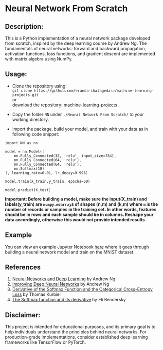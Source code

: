 # Neural Network From Scratch

## Description:

This is a Python implementation of a neural network package developed from scratch, inspired by the deep learning course by Andrew Ng. The fundamentals of neural networks: forward and backward propagation, activation functions, loss functions, and gradient descent are implemented with matrix algebra using NumPy.

## Usage:  

- Clone the repository using:  
`git clone https://github.com/eranda-ihalagedara/machine-learning-projects.git`  
or  
download the repository: [machine-learning-projects](https://github.com/eranda-ihalagedara/machine-learning-projects)

- Copy the folder `NN` under `./Neural Network From Scratch/` to your working directory.
- Import the package, build your model, and train with your data as in following code snippet:
```
import NN as nn

model = nn.Model([
    nn.Fully_Connected(32, 'relu', input_size=784),
    nn.Fully_Connected(64, 'relu'),
    nn.Fully_Connected(64, 'relu'),
    nn.Softmax(10)
], learning_rate=0.01, lr_decay=0.995)

model.train(X_train,y_train, epochs=50)

model.predict(X_test)
```
**Important: Before building a model, make sure the input(X_train) and labels(y_train) are `numpy.ndarray`s of shapes (n,m) and (k,m) where `m` is the number of records or samples in the training set. In other words, features should be in rows and each sample should be in columns. Reshape your data accordingly, otherwise this would not provide intended results**

## Example  
You can view an example Jupyter Notebook [here](https://github.com/eranda-ihalagedara/machine-learning-projects/blob/main/Neural%20Network%20From%20Scratch/Example-1_MNIST_Classification.ipynb) where it goes through building a neural network model and train on the MNIST dataset.

## References

1. [Neural Networks and Deep Learning](https://www.youtube.com/watch?v=CS4cs9xVecg&list=PLkDaE6sCZn6Ec-XTbcX1uRg2_u4xOEky0&ab_channel=DeepLearningAI) by Andrew Ng  
2. [Improving Deep Neural Networks](https://www.youtube.com/watch?v=1waHlpKiNyY&list=PLkDaE6sCZn6Hn0vK8co82zjQtt3T2Nkqc&ab_channel=DeepLearningAI) by Andrew Ng  
3. [Derivative of the Softmax Function and the Categorical Cross-Entropy Loss](https://towardsdatascience.com/derivative-of-the-softmax-function-and-the-categorical-cross-entropy-loss-ffceefc081d1) by Thomas Kurbiel
4. [The Softmax function and its derivative](https://eli.thegreenplace.net/2016/the-softmax-function-and-its-derivative/) by  Eli Bendersky



## Disclaimer:  
This project is intended for educational purposes, and its primary goal is to help individuals understand the principles behind neural networks. For production-grade implementations, consider established deep learning frameworks like TensorFlow or PyTorch.
